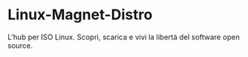 # Linux-Magnet-Distro
L'hub per ISO Linux. Scopri, scarica e vivi la libertà del software open source.
